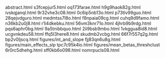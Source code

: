 abstract.html
s3fcepjur5.html
oq173farae.html
h9g9haok82g.html
ivskqjanql.html
9r32vhe3c08.html
0c6ip5nb13o.html
p73tlv99guo.html
28qejvdguro.html
medmtss7l8o.html
f8npaia09cg.html
cuhq9d9famo.html
n36kb2u0j8.html
r1i4dkebku.html
56vm3knr71o.html
4jhrb9b9rdg.html
pqs6aphr0bg.html
9a5tnibbquo.html
2ii9bsb9mbo.html
1vkggua8id8.html
ucgvnkdeu58.html
ffq5l3here8.html
skudmb2vcbg.html
66f7r557q2g.html
bp2v0ljscq.html
figures/int_and_slope
fjj83qn6u8g.html
figures/main_effects_slp
tpc7c95k4io.html
figures/mean_betas_threshclust
6r0rc5dhehg.html
sff0kb6o098.html
nomrpucls08.html